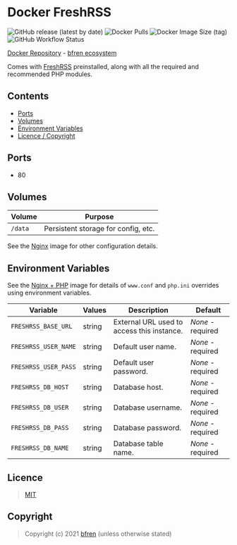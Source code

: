 # Docker FreshRSS

![GitHub release (latest by date)](https://img.shields.io/github/v/release/bfren/docker-freshrss) ![Docker Pulls](https://img.shields.io/docker/pulls/bfren/freshrss?label=pulls) ![Docker Image Size (tag)](https://img.shields.io/docker/image-size/bfren/freshrss/latest?label=size)<br/>
![GitHub Workflow Status](https://img.shields.io/github/workflow/status/bfren/docker-freshrss/dev?label=build)

[Docker Repository](https://hub.docker.com/r/bfren/freshrss) - [bfren ecosystem](https://github.com/bfren/docker)

Comes with [FreshRSS](https://freshrss.org/) preinstalled, along with all the required and recommended PHP modules.

## Contents

* [Ports](#ports)
* [Volumes](#volumes)
* [Environment Variables](#environment-variables)
* [Licence / Copyright](#licence)

## Ports

* 80

## Volumes

| Volume   | Purpose                             |
| -------- | ----------------------------------- |
| `/data`  | Persistent storage for config, etc. |

See the [Nginx](https://github.com/bfren/docker-nginx) image for other configuration details.

## Environment Variables

See the [Nginx + PHP](https://github.com/bfren/docker-nginx-php) image for details of `www.conf` and `php.ini` overrides using environment variables.

| Variable             | Values | Description                                | Default           |
| -------------------- | ------ | ------------------------------------------ | ----------------- |
| `FRESHRSS_BASE_URL`  | string | External URL used to access this instance. | *None* - required |
| `FRESHRSS_USER_NAME` | string | Default user name.                         | *None* - required |
| `FRESHRSS_USER_PASS` | string | Default user password.                     | *None* - required |
| `FRESHRSS_DB_HOST`   | string | Database host.                             | *None* - required |
| `FRESHRSS_DB_USER`   | string | Database username.                         | *None* - required |
| `FRESHRSS_DB_PASS`   | string | Database password.                         | *None* - required |
| `FRESHRSS_DB_NAME`   | string | Database table name.                       | *None* - required |

## Licence

> [MIT](https://mit.bfren.dev/2021)

## Copyright

> Copyright (c) 2021 [bfren](https://bfren.dev) (unless otherwise stated)
